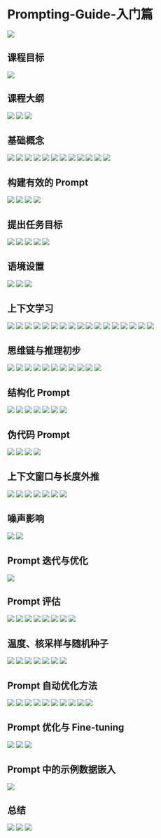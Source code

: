 # Prompting-Guide-入门篇

![](./img/001.PNG)

## 课程目标

![](./img/002.PNG)

## 课程大纲

![](./img/003.PNG)
![](./img/004.PNG)
![](./img/005.PNG)

## 基础概念

![](./img/006.PNG)
![](./img/007.PNG)
![](./img/008.PNG)
![](./img/009.PNG)
![](./img/010.PNG)
![](./img/011.PNG)
![](./img/012.PNG)
![](./img/013.PNG)
![](./img/014.PNG)
![](./img/015.PNG)
![](./img/016.PNG)
![](./img/017.PNG)

## 构建有效的 Prompt

![](./img/018.PNG)
![](./img/019.PNG)
![](./img/020.PNG)
![](./img/021.PNG)

## 提出任务目标

![](./img/022.PNG)
![](./img/023.PNG)
![](./img/024.PNG)
![](./img/025.PNG)
![](./img/026.PNG)

## 语境设置

![](./img/027.PNG)
![](./img/028.PNG)
![](./img/029.PNG)

## 上下文学习

![](./img/030.PNG)
![](./img/031.PNG)
![](./img/032.PNG)
![](./img/033.PNG)
![](./img/034.PNG)
![](./img/035.PNG)
![](./img/036.PNG)
![](./img/037.PNG)
![](./img/038.PNG)
![](./img/039.PNG)
![](./img/040.PNG)
![](./img/041.PNG)
![](./img/042.PNG)
![](./img/043.PNG)
![](./img/044.PNG)
![](./img/045.PNG)
![](./img/046.PNG)

## 思维链与推理初步

![](./img/047.PNG)
![](./img/048.PNG)
![](./img/049.PNG)
![](./img/050.PNG)
![](./img/051.PNG)
![](./img/052.PNG)
![](./img/053.PNG)
![](./img/054.PNG)
![](./img/055.PNG)
![](./img/056.PNG)
![](./img/057.PNG)

## 结构化 Prompt

![](./img/058.PNG)
![](./img/059.PNG)
![](./img/060.PNG)
![](./img/061.PNG)
![](./img/062.PNG)
![](./img/063.PNG)
![](./img/064.PNG)

## 伪代码 Prompt

![](./img/065.PNG)
![](./img/066.PNG)
![](./img/067.PNG)
![](./img/068.PNG)

## 上下文窗口与长度外推

![](./img/070.PNG)
![](./img/071.PNG)
![](./img/072.PNG)
![](./img/073.PNG)
![](./img/074.PNG)
![](./img/075.PNG)
![](./img/076.PNG)

## 噪声影响

![](./img/077.PNG)
![](./img/078.PNG)

## Prompt 迭代与优化

![](./img/079.PNG)


## Prompt 评估

![](./img/080.PNG)
![](./img/081.PNG)
![](./img/082.PNG)
![](./img/083.PNG)
![](./img/084.PNG)
![](./img/085.PNG)
![](./img/086.PNG)
![](./img/087.PNG)

## 温度、核采样与随机种子

![](./img/088.PNG)
![](./img/089.PNG)
![](./img/090.PNG)
![](./img/091.PNG)
![](./img/092.PNG)
![](./img/093.PNG)
![](./img/094.PNG)

## Prompt 自动优化方法

![](./img/095.PNG)
![](./img/096.PNG)
![](./img/097.PNG)
![](./img/098.PNG)
![](./img/099.PNG)
![](./img/100.PNG)
![](./img/101.PNG)
![](./img/102.PNG)
![](./img/103.PNG)
![](./img/104.PNG)

## Prompt 优化与 Fine-tuning

![](./img/105.PNG)
![](./img/106.PNG)
![](./img/107.PNG)

## Prompt 中的示例数据嵌入

![](./img/108.PNG)

## 总结

![](./img/109.PNG)
![](./img/110.PNG)
![](./img/111.PNG)


















